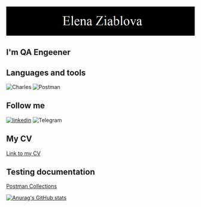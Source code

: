![Header](https://raw.githubusercontent.com/Lena7Z/Lena7Z/main/assets/%D0%A4%D0%98.bmp)

## I'm QA Engeener

## Languages and tools 
![Charles](https://img.shields.io/badge/Charles-0d1117?style=flat&logo=charles)
![Postman](https://img.shields.io/badge/Postman-0d1117?style=flat&logo=Postman)

## Follow me 
[![linkedin](https://img.shields.io/badge/linkedin-0d1117?style=flat&logo=linkedin)](https://www.linkedin.com/in/elenazeablova)
![Telegram](https://img.shields.io/badge/Telegram-0d1117?style=flat&logo=Telegram)


## My CV
[Link to my CV](https://docs.google.com/document/d/1GchQM6NiCeBudXV0twVsouaafOict4-dhSN2_IqGmTo/edit?usp=sharing)

## Testing documentation

[Postman Collections](https://github.com/Lena7Z/Postman-Collections)

[![Anurag's GitHub stats](https://github-readme-stats.vercel.app/api?username=Lena7Z&show_icons=true&theme=transparent)](https://github.com/Lena7Z/github-readme-stats)

